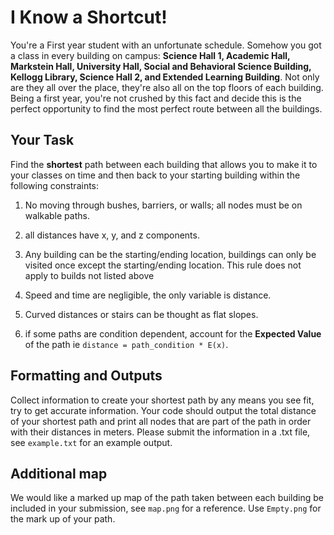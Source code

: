 # I Know a Shortcut!

You're a First year student with an unfortunate schedule. Somehow you got a class in every building on campus: **Science Hall 1, Academic Hall, Markstein Hall, University Hall, Social and Behavioral Science Building, Kellogg Library, Science Hall 2, and Extended Learning Building**. Not only are they all over the place, they're also all on the top floors of each building. Being a first year, you're not crushed by this fact and decide this is the perfect opportunity to find the most perfect route between all the buildings.

## Your Task

Find the **shortest** path between each building that allows you to make it to your classes on time and then back to your starting building within the following constraints:

1. No moving through bushes, barriers, or walls; all nodes must be on walkable paths.

2. all distances have x, y, and z components.

3. Any building can be the starting/ending location, buildings can only be visited once except the starting/ending location. This rule does not apply to builds not listed above

4. Speed and time are negligible, the only variable is distance.

5. Curved distances or stairs can be thought as flat slopes.

6. if some paths are condition dependent, account for the **Expected Value** of the path ie `distance = path_condition * E(x)`. 

## Formatting and Outputs

Collect information to create your shortest path by any means you see fit, try to get accurate information. Your code should output the total distance of your shortest path and print all nodes that are part of the path in order with their distances in meters. Please submit the information in a .txt file, see `example.txt` for an example output.

## Additional map

We would like a marked up map of the path taken between each building be included in your submission, see `map.png` for a reference. Use `Empty.png` for the mark up of your path.